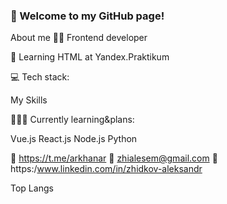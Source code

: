 ### 👋 Welcome to my GitHub page!
About me
👨‍💻 Frontend developer

🌱 Learning HTML at Yandex.Praktikum


💻 Tech stack:

My Skills

👩🏻‍🎓 Currently learning&plans:

Vue.js
React.js
Node.js
Python

📱 https://t.me/arkhanar
📧 zhialesem@gmail.com
💼 https:/www.linkedin.com/in/zhidkov-aleksandr

Top Langs
